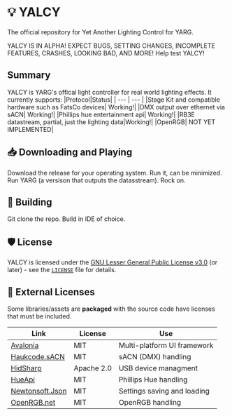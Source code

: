 # 💡 YALCY
The official repository for Yet Another Lighting Control for YARG.

YALCY IS IN ALPHA! EXPECT BUGS, SETTING CHANGES, INCOMPLETE FEATURES, CRASHES, LOOKING BAD, AND MORE!
Help test YALCY!

## Summary
YALCY is YARG's offical light controller for real world lighting effects. It currently supports:
|Protocol|Status|
| --- | --- |
|Stage Kit and compatible hardware such as FatsCo devices| Working!|
|DMX output over ethernet via sACN| Working!|
|Phillips hue entertainment api| Working!|
|RB3E datastream, partial, just the lighting data|Working!|
|OpenRGB| NOT YET IMPLEMENTED|

## 📥 Downloading and Playing

Download the release for your operating system.
Run it, can be minimized.
Run YARG (a versison that outputs the datasstream).
Rock on.

## 🔨 Building

Git clone the repo.
Build in IDE of choice.

## 🛡️ License

YALCY is licensed under the [GNU Lesser General Public License v3.0](https://www.gnu.org/licenses/lgpl-3.0.en.html) (or later) - see the [`LICENSE`](LICENSE) file for details.

## 🧰 External Licenses

Some libraries/assets are **packaged** with the source code have licenses that must be included.

| Link | License | Use |
| --- | --- | --- |
|[Avalonia](https://github.com/AvaloniaUI/Avalonia)|MIT|Multi-platform UI framework|
|[Haukcode.sACN](https://github.com/HakanL/Haukcode.sACN)|MIT|sACN (DMX) handling|
|[HidSharp](https://github.com/IntergatedCircuits/HidSharp)|Apache 2.0|USB device managment|
|[HueApi](https://github.com/michielpost/Q42.HueApi)|MIT|Phillips Hue handling|
|[Newtonsoft.Json](https://github.com/JamesNK/Newtonsoft.Json)|MIT|Settings saving and loading|
|[OpenRGB.net](https://github.com/diogotr7/OpenRGB.NET)|MIT|OpenRGB handling|
